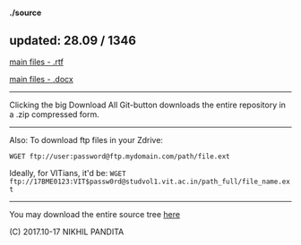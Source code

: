 #### ./source


## updated: 28.09 / 1346


[main files - .rtf](./x123.rtf)

[main files - .docx](./x123.docx)
  
---

Clicking the big Download All Git-button downloads the entire repository in a .zip compressed form.

---

Also: To download ftp files in your Zdrive:

`
WGET ftp://user:password@ftp.mydomain.com/path/file.ext 
`


Ideally, for VITians, it'd be:
`
WGET ftp://17BME0123:VIT$passw0rd@studvol1.vit.ac.in/path_full/file_name.ext 
`

---

You may download the entire source tree [here](https://github.com/14BME0133/MEE305/)

(C) 2017.10-17 NIKHIL PANDITA
